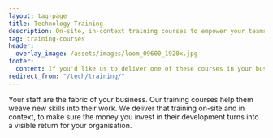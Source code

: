 ```yaml
---
layout: tag-page
title: Technology Training
description: On-site, in-context training courses to empower your teams
tag: training-courses
header:
  overlay_image: /assets/images/loom_09600_1920x.jpg
footer: 
  content: If you'd like us to deliver one of these courses in your business, please <a href="/contact">get in touch</a>.
redirect_from: "/tech/training/"
---
```


Your staff are the fabric of your business.
Our training courses help them weave new skills into their work.
We deliver that training on-site and in context, to make sure the money you invest in their development turns into a visible return for your organisation.
